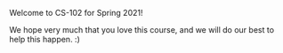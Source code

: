 Welcome to CS-102 for Spring 2021!

We hope very much that you love this course, and we will do our best to help this happen.  :)
